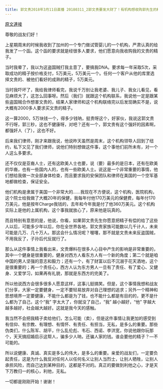 ```yaml
---
title: 郭文贵2018年3月11日直播 20180311_2郭文贵要发大财了！有机构想收购郭先生的精子哈哈哈哈
---
```


[原文連接](https://gnews.org/ThreadView/53477316)

尊敬的战友们好！


上星期周末的时候我收到了加州的一个专门做试管婴儿的一个机构，严肃认真的给我发了一个函。这个函的要求就是经很多人要求，他们愿意向我收购我的文贵的精子。


当时我晕了，我以为这盗国贼打我主意了，要搞我DNA。要求每一年采取5次，采取成功的精子按价格支付，5万美元，5万美元一个。任何一个客户从他的库里选择文贵的、被他们看好的成熟的精子，5万美元。


当时我吓坏了，我给我律师看完，我说千万别让我老婆、我儿子、我女儿看见，看见麻烦大了，这怎么回事呀。然后（我们）就跟这个机构联系，我说他一定是跟某些盗国贼合作想害文贵的，结果人家律师和这个机构联络完以后发现确实不是，说大概有2000多人要求买文贵的精子。


这一算2000，5万块钱一个，得多少钱呐，挺贵呀这个，好家伙，我说这郭文贵不行呀，郭三秒，这也不健康呀，对吧？还有一个，郭文贵有这个强奸的因素啊，都强奸人（了），这也不好。


后来我们律师，刚才来跟我说，他说昨天虽然是周末，这个机构领导人回到了纽约，私下又见了我们律师，说他们特别想做这件事，这个事他们前所未有，对一个人这么多要求。


还不仅仅是亚裔人士，还有这欧美人士也要，说（要）最多的是日本，还有在欧美的华裔，也有一些国内人的，也有一些欧美人士。说这是一个非常重要的事情，他们想给我做一次全部身体检查，而且要求我的安保团队和律师在美国的一个空军基地都做检查，保证安全。


他们机构是隶属于美国一个非常大的……我现在不方便说，这个机构，医院机构，这个院士给我做了大概20年的保健，我每年付他170万美元的保健费，每年付170万美元，他是按年Charge我钱的，去年和今年我是付了他360万美元。这个机构实际上是他的上属机构，这个事我就放心了，原来他是玩真的。


而且特别有意思的是，他说，你看，如果郭文贵先生你愿意把精子有偿的给了这些人以后，可能多少年以后，你在全世界各地，郭文贵家族可能数以几千计人，未来可能是几万、几十万人。那这会什么情况呢？喔噻，那不就是文贵未来反盗国贼，不用我反了，子孙后代反就行了。


那么从这件事情上我看出来，文贵爆料在很多人心目中产生的影响是非常重要的，其中一个健身是很重要的，健身对西方人看东方人有一个新的角度；第二个就是咱中国的男人坚强的意志和毅力；还有一个，有了财富以后不沉溺于花天酒地，这个是很重要的；再一个责任心，西方人认为东方男人一旦有了责任、有了爱心、又健身、又爱学习，如果再有礼貌，那就是东西方的完美了。


所以他说西方会很多很多人愿意这样，这事儿挺搞笑。但是，这个事情我想和战友们分享，大家一定要健身，一定不要轻易放弃对自己理想的追求；另外一个精神和思想境界一定要健康，不能什么都是为了钱，也不能什么都是有目的的，更不是什么都为了自己，这个“我” 字太大了，你就没了自己，“我” 越小越好，“他” 字越大越多越好，社会越大越好。这就是我今天的感触。


我当然不会把我精子卖给他们，怎么可能（卖），但是这件事情让我更加的感受到有信仰、有宗教、有理想、有情怀、有责任、有担当，无私，是多么的重要。那些伪类们，什么陈军、胡平，什么乱伦彪、韦石、西诺、李洪宽，你说他跟你玩那个，天天搞招婚启示这帮人，骗多少人呐，还骗人家的钱。谁会要他的精子？—不可能的。


所以说健康、真诚、真实是多么的伟大，是多么的重要。亲爱的战友们，一定要负起责任，这是为什么我反对任何人以任何名义让别人当烈士，让别人牺牲，让别人承担风险，而自己达到某种目的，这都是不对的。真正的要做到利他之心，才是天下万教归一的核心，利他，无私。


一切都是刚刚开始！谢谢！
